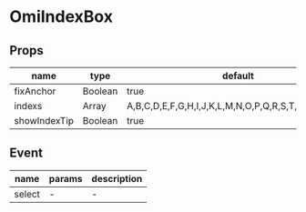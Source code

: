 # OmiIndexBox

## Props

| name         | type    | default                                             | description |
| ------------ | ------- | --------------------------------------------------- | ----------- |
| fixAnchor    | Boolean | true                                                | -           |
| indexs       | Array   | A,B,C,D,E,F,G,H,I,J,K,L,M,N,O,P,Q,R,S,T,U,V,W,X,Y,Z | -           |
| showIndexTip | Boolean | true                                                | -           |

## Event

| name   | params | description |
| ------ | ------ | ----------- |
| select | -      | -           |
